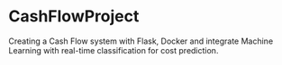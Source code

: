 # CashFlowProject
Creating a Cash Flow system with Flask, Docker and integrate Machine Learning with real-time classification for cost prediction.
